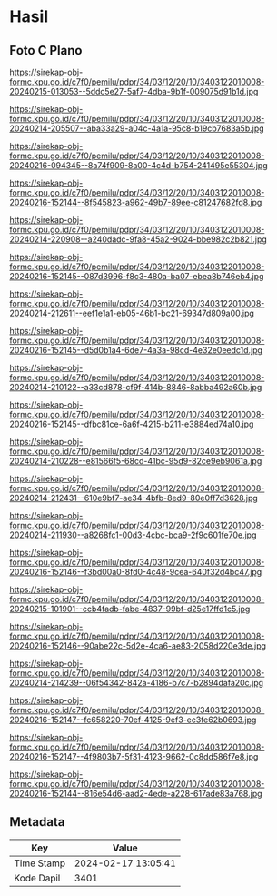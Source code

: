 # Hasil

## Foto C Plano

https://sirekap-obj-formc.kpu.go.id/c7f0/pemilu/pdpr/34/03/12/20/10/3403122010008-20240215-013053--5ddc5e27-5af7-4dba-9b1f-009075d91b1d.jpg

https://sirekap-obj-formc.kpu.go.id/c7f0/pemilu/pdpr/34/03/12/20/10/3403122010008-20240214-205507--aba33a29-a04c-4a1a-95c8-b19cb7683a5b.jpg

https://sirekap-obj-formc.kpu.go.id/c7f0/pemilu/pdpr/34/03/12/20/10/3403122010008-20240216-094345--8a74f909-8a00-4c4d-b754-241495e55304.jpg

https://sirekap-obj-formc.kpu.go.id/c7f0/pemilu/pdpr/34/03/12/20/10/3403122010008-20240216-152144--8f545823-a962-49b7-89ee-c81247682fd8.jpg

https://sirekap-obj-formc.kpu.go.id/c7f0/pemilu/pdpr/34/03/12/20/10/3403122010008-20240214-220908--a240dadc-9fa8-45a2-9024-bbe982c2b821.jpg

https://sirekap-obj-formc.kpu.go.id/c7f0/pemilu/pdpr/34/03/12/20/10/3403122010008-20240216-152145--087d3996-f8c3-480a-ba07-ebea8b746eb4.jpg

https://sirekap-obj-formc.kpu.go.id/c7f0/pemilu/pdpr/34/03/12/20/10/3403122010008-20240214-212611--eef1e1a1-eb05-46b1-bc21-69347d809a00.jpg

https://sirekap-obj-formc.kpu.go.id/c7f0/pemilu/pdpr/34/03/12/20/10/3403122010008-20240216-152145--d5d0b1a4-6de7-4a3a-98cd-4e32e0eedc1d.jpg

https://sirekap-obj-formc.kpu.go.id/c7f0/pemilu/pdpr/34/03/12/20/10/3403122010008-20240214-210122--a33cd878-cf9f-414b-8846-8abba492a60b.jpg

https://sirekap-obj-formc.kpu.go.id/c7f0/pemilu/pdpr/34/03/12/20/10/3403122010008-20240216-152145--dfbc81ce-6a6f-4215-b211-e3884ed74a10.jpg

https://sirekap-obj-formc.kpu.go.id/c7f0/pemilu/pdpr/34/03/12/20/10/3403122010008-20240214-210228--e81566f5-68cd-41bc-95d9-82ce9eb9061a.jpg

https://sirekap-obj-formc.kpu.go.id/c7f0/pemilu/pdpr/34/03/12/20/10/3403122010008-20240214-212431--610e9bf7-ae34-4bfb-8ed9-80e0ff7d3628.jpg

https://sirekap-obj-formc.kpu.go.id/c7f0/pemilu/pdpr/34/03/12/20/10/3403122010008-20240214-211930--a8268fc1-00d3-4cbc-bca9-2f9c601fe70e.jpg

https://sirekap-obj-formc.kpu.go.id/c7f0/pemilu/pdpr/34/03/12/20/10/3403122010008-20240216-152146--f3bd00a0-8fd0-4c48-9cea-640f32d4bc47.jpg

https://sirekap-obj-formc.kpu.go.id/c7f0/pemilu/pdpr/34/03/12/20/10/3403122010008-20240215-101901--ccb4fadb-fabe-4837-99bf-d25e17ffd1c5.jpg

https://sirekap-obj-formc.kpu.go.id/c7f0/pemilu/pdpr/34/03/12/20/10/3403122010008-20240216-152146--90abe22c-5d2e-4ca6-ae83-2058d220e3de.jpg

https://sirekap-obj-formc.kpu.go.id/c7f0/pemilu/pdpr/34/03/12/20/10/3403122010008-20240214-214239--06f54342-842a-4186-b7c7-b2894dafa20c.jpg

https://sirekap-obj-formc.kpu.go.id/c7f0/pemilu/pdpr/34/03/12/20/10/3403122010008-20240216-152147--fc658220-70ef-4125-9ef3-ec3fe62b0693.jpg

https://sirekap-obj-formc.kpu.go.id/c7f0/pemilu/pdpr/34/03/12/20/10/3403122010008-20240216-152147--4f9803b7-5f31-4123-9662-0c8dd586f7e8.jpg

https://sirekap-obj-formc.kpu.go.id/c7f0/pemilu/pdpr/34/03/12/20/10/3403122010008-20240216-152144--816e54d6-aad2-4ede-a228-617ade83a768.jpg


## Metadata

| Key        | Value               |
| ---------- | ------------------- |
| Time Stamp | 2024-02-17 13:05:41 |
| Kode Dapil | 3401                |



